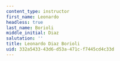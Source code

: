 ```yaml
---
content_type: instructor
first_name: Leonardo
headless: true
last_name: Borioli
middle_initial: Diaz
salutation: ''
title: Leonardo Diaz Borioli
uid: 332a5433-43d6-d53a-471c-f7445cd4c33d
---
```

